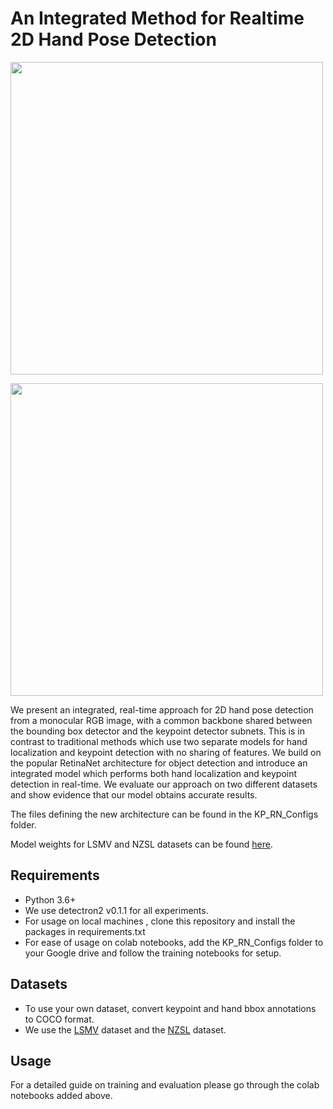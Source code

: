 # An Integrated Method for Realtime 2D Hand Pose Detection

<p align="left">
  <img width="500" height="500" src="https://github.com/nihal-rao/Integrated-Real-time-2D-hand-pose/blob/master/images/LSMV.png">
</p>

<p align="left">
  <img width="500" height="500" src="https://github.com/nihal-rao/Integrated-Real-time-2D-hand-pose/blob/master/images/NZSL_1.png">
</p>

We present an integrated, real-time approach for 2D hand pose detection from a monocular RGB image, with a common backbone shared between the bounding box detector and the keypoint detector subnets. This is in contrast to traditional methods which use two separate models for hand localization and keypoint detection with no sharing of features. We build on the popular RetinaNet architecture for object detection and introduce an integrated model which performs both hand localization and keypoint detection in real-time. We evaluate our approach on two different datasets and show evidence that our model obtains accurate results.

The files defining the new architecture can be found in the KP_RN_Configs folder.

Model weights for LSMV and NZSL datasets can be found [here](https://drive.google.com/drive/folders/1TFRtcexID1f9uo-bZC-JqWxMP4XqKdGH?usp=sharing).

## Requirements
* Python 3.6+
* We use detectron2 v0.1.1 for all experiments. 
* For usage on local machines , clone this repository and install the packages in requirements.txt
* For ease of usage on colab notebooks, add the KP_RN_Configs folder to your Google drive and follow the training notebooks for setup.

## Datasets
* To use your own dataset, convert keypoint and hand bbox annotations to COCO format.
* We use the [LSMV](http://www.rovit.ua.es/dataset/mhpdataset/) dataset and the [NZSL](http://domedb.perception.cs.cmu.edu/handdb.html) dataset.

## Usage 
For a detailed guide on training and evaluation please go through the colab notebooks added above.



